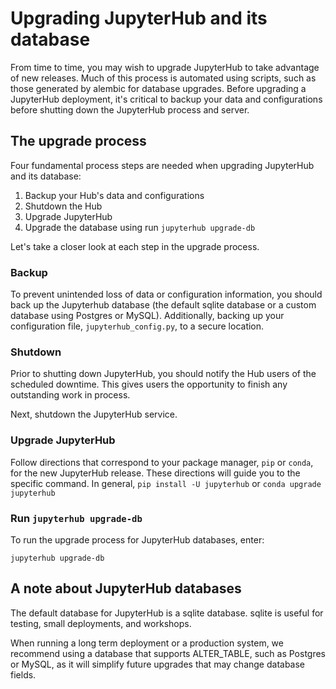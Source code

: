 # Upgrading JupyterHub and its database

From time to time, you may wish to upgrade JupyterHub to take advantage
of new releases. Much of this process is automated using scripts,
such as those generated by alembic for database upgrades. Before upgrading a
JupyterHub deployment, it's critical to backup your data and configurations
before shutting down the JupyterHub process and server.

## The upgrade process

Four fundamental process steps are needed when upgrading JupyterHub and its
database:

1. Backup your Hub's data and configurations
2. Shutdown the Hub
3. Upgrade JupyterHub
4. Upgrade the database using run `jupyterhub upgrade-db`

Let's take a closer look at each step in the upgrade process.

### Backup

To prevent unintended loss of data or configuration information, you should
back up the Jupyterhub database (the default sqlite database or a custom
database using Postgres or MySQL). Additionally, backing up your configuration
file, `jupyterhub_config.py`, to a secure location.

### Shutdown

Prior to shutting down JupyterHub, you should notify the Hub users of the
scheduled downtime. This gives users the opportunity to finish any outstanding
work in process.

Next, shutdown the JupyterHub service.

### Upgrade JupyterHub

Follow directions that correspond to your package manager, `pip` or `conda`,
for the new JupyterHub release. These directions will guide you to the
specific command. In general, `pip install -U jupyterhub` or
`conda upgrade jupyterhub`

### Run `jupyterhub upgrade-db`

To run the upgrade process for JupyterHub databases, enter:

```
jupyterhub upgrade-db
```

## A note about JupyterHub databases

The default database for JupyterHub is a sqlite database. sqlite is useful for
testing, small deployments, and workshops.

When running a long term deployment or a production system, we recommend using
a database that supports ALTER_TABLE, such as Postgres or MySQL, as it will
simplify future upgrades that may change database fields.
